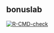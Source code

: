## bonuslab




<!-- badges: start -->
[![R-CMD-check](https://github.com/muhis097/bonuslab/actions/workflows/R-CMD-check.yaml/badge.svg)](https://github.com/muhis097/bonuslab/actions/workflows/R-CMD-check.yaml)
<!-- badges: end -->


